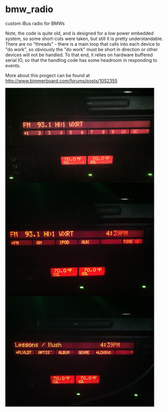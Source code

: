# bmw_radio
custom iBus radio for BMWs

Note, the code is quite old, and is designed for a low power embedded system, so some short-cuts were taken, but still it is pretty understandable. There are no "threads" - there is a main loop that calls into each device to "do work", so obviously the "do work" must be short in direction or other devices will not be handled. To that end, it relies on hardware buffered serial IO, so that the handling code has some headroom in responding to events.

More about this progect can be found at http://www.bimmerboard.com/forums/posts/1052355

![screenshot](doc/screenshot.png)
